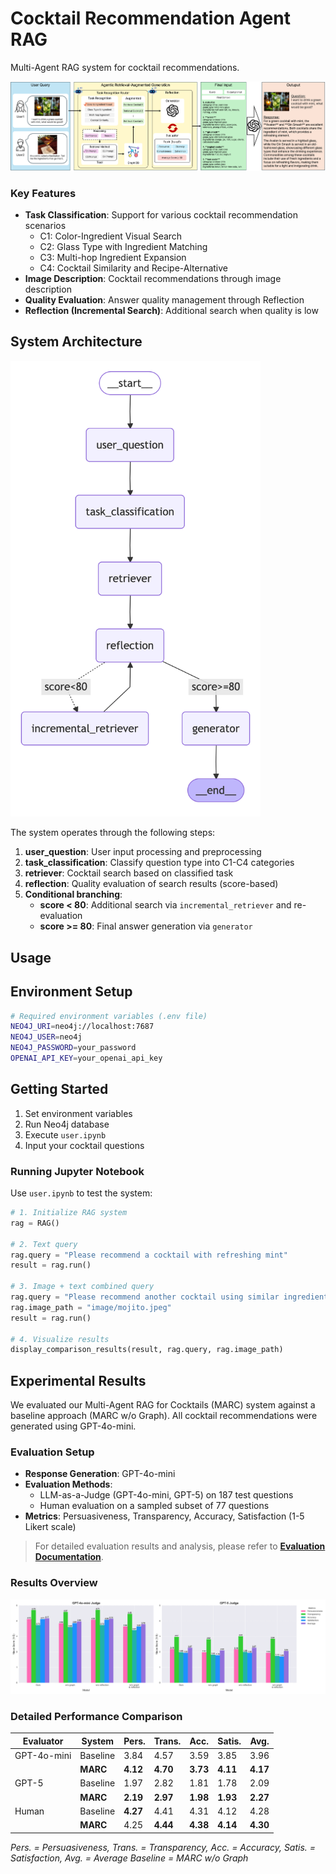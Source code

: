 # Cocktail Recommendation Agent RAG

Multi-Agent RAG system for cocktail recommendations.

![Framework](graph_viz/framework.png)


### Key Features

- **Task Classification**: Support for various cocktail recommendation scenarios
  - C1: Color-Ingredient Visual Search
  - C2: Glass Type with Ingredient Matching
  - C3: Multi-hop Ingredient Expansion
  - C4: Cocktail Similarity and Recipe-Alternative
- **Image Description**: Cocktail recommendations through image description
- **Quality Evaluation**: Answer quality management through Reflection
- **Reflection (Incremental Search)**: Additional search when quality is low


## System Architecture

<img src="graph_viz/workflow.png" alt="Workflow" width="400">

The system operates through the following steps:

1. **user_question**: User input processing and preprocessing
2. **task_classification**: Classify question type into C1-C4 categories
3. **retriever**: Cocktail search based on classified task
4. **reflection**: Quality evaluation of search results (score-based)
5. **Conditional branching**:
   - **score < 80**: Additional search via `incremental_retriever` and re-evaluation
   - **score >= 80**: Final answer generation via `generator`

## Usage


## Environment Setup

```bash
# Required environment variables (.env file)
NEO4J_URI=neo4j://localhost:7687
NEO4J_USER=neo4j
NEO4J_PASSWORD=your_password
OPENAI_API_KEY=your_openai_api_key
```

## Getting Started

1. Set environment variables
2. Run Neo4j database
3. Execute `user.ipynb`
4. Input your cocktail questions

### Running Jupyter Notebook

Use `user.ipynb` to test the system:

```python
# 1. Initialize RAG system
rag = RAG()

# 2. Text query
rag.query = "Please recommend a cocktail with refreshing mint"
result = rag.run()

# 3. Image + text combined query
rag.query = "Please recommend another cocktail using similar ingredients to this one"
rag.image_path = "image/mojito.jpeg"
result = rag.run()

# 4. Visualize results
display_comparison_results(result, rag.query, rag.image_path)
```

## Experimental Results

We evaluated our Multi-Agent RAG for Cocktails (MARC) system against a baseline approach (MARC w/o Graph). All cocktail recommendations were generated using GPT-4o-mini.

### Evaluation Setup
- **Response Generation**: GPT-4o-mini
- **Evaluation Methods**: 
  - LLM-as-a-Judge (GPT-4o-mini, GPT-5) on 187 test questions
  - Human evaluation on a sampled subset of 77 questions
- **Metrics**: Persuasiveness, Transparency, Accuracy, Satisfaction (1-5 Likert scale)


> For detailed evaluation results and analysis, please refer to [**Evaluation Documentation**](evaluation/readme.md).


### Results Overview
![Evaluation](graph_viz/final_eval.png)

### Detailed Performance Comparison


| Evaluator | System | Pers. | Trans. | Acc. | Satis. | Avg. |
|-----------|--------|-------|--------|------|--------|------|
| GPT-4o-mini | Baseline | 3.84 | 4.57 | 3.59 | 3.85 | 3.96 |
| | **MARC** | **4.12** | **4.70** | **3.73** | **4.11** | **4.17** |
| GPT-5 | Baseline | 1.97 | 2.82 | 1.81 | 1.78 | 2.09 |
| | **MARC** | **2.19** | **2.97** | **1.98** | **1.93** | **2.27** |
| Human | Baseline | **4.27** | 4.41 | 4.31 | 4.12 | 4.28 |
| | **MARC** | 4.25 | **4.44** | **4.38** | **4.14** | **4.30** |

*Pers. = Persuasiveness, Trans. = Transparency, Acc. = Accuracy, Satis. = Satisfaction, Avg. = Average*
*Baseline = MARC w/o Graph*

